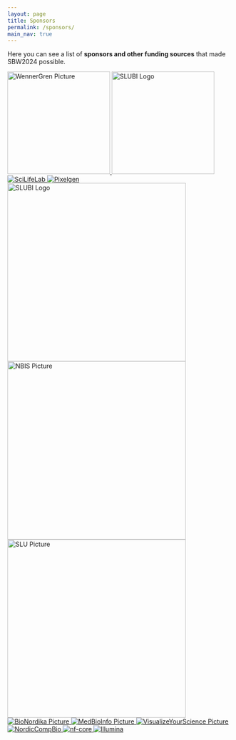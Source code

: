```yaml
---
layout: page
title: Sponsors
permalink: /sponsors/
main_nav: true
---
```


Here you can see a list of <b>sponsors and other funding sources</b> that 
made SBW2024 possible.

<!-- [![alt text]({{ site.baseurl }}/assets/sponsors/Wenner-gren.png "WennerGren Picture")](https://www.swgc.org/) -->

<div class="image-grid">
  <a href="https://www.swgc.org/">
  <img src="{{ site.baseurl }}/assets/sponsors/Wenner-gren.png" alt="WennerGren Picture" style="width:230px; height:auto;">
  </a>
  <a href="https://www.slubi.se/">
    <img src="{{ site.baseurl }}/assets/sponsors/SLUBI.png" alt="SLUBI Logo" style="width:230px; height:auto;">
  </a>
  <a href="https://www.scilifelab.se/">
  <img src="{{ site.baseurl }}/assets/sponsors/SciLifeLab_Logotype_Green_POS.png" alt="SciLifeLab">
  </a>
  <a href="https://www.pixelgen.com/">
  <img src="{{ site.baseurl }}/assets/sponsors/pixelgen.png" alt="Pixelgen">
  </a>
  <a href="https://www.embnet.it/">
    <img src="{{ site.baseurl }}/assets/sponsors/mergerdEMBnetLogoFlatRed.png" alt="SLUBI Logo" style="width:400px; height:auto;">
  </a>
  <a href="https://nbis.se/">
    <img src="{{ site.baseurl }}/assets/sponsors/NBIS.svg" alt="NBIS Picture" style="width:400px; height:auto;">
  </a>
  <a href="https://slu.se/">
    <img src="{{ site.baseurl }}/assets/sponsors/slu.png" alt="SLU Picture" style="width:400px; height:auto;">
  </a>
  <a href="https://bionordika.se/">
    <img src="{{ site.baseurl }}/assets/sponsors/BioNordika.png" alt="BioNordika Picture">
  </a>
  <a href="https://www.medbioinfo.se/">
    <img src="{{ site.baseurl }}/assets/sponsors/MedBioInfo.jpg" alt="MedBioInfo Picture">
  </a>
    <a href="https://www.visualizeyourscience.com/">
    <img src="{{ site.baseurl }}/assets/sponsors/visualize_your_science.png" alt="VisualizeYourScience Picture">
  </a>
  <a href="https://www.nordic-compbio.org/">
  <img src="{{ site.baseurl }}/assets/sponsors/NordicCompBio.png" alt="NordicCompBio">
  </a>
  <a href="https://nf-co.re/">
  <img src="{{ site.baseurl }}/assets/sponsors/nf-core.png" alt="nf-core">
  </a>
  <a href="https://www.illumina.com/">
  <img src="{{ site.baseurl }}/assets/sponsors/illumina_logo.png" alt="Illumina">
  </a>
</div>

